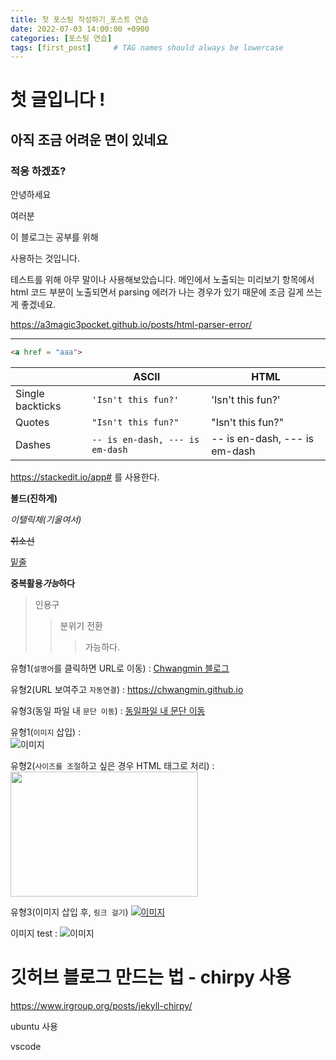 ```yaml
---
title: 첫 포스팅 작성하기_포스트 연습
date: 2022-07-03 14:00:00 +0900
categories: [포스팅 연습]
tags: [first_post]     # TAG names should always be lowercase
---
```


# 첫 글입니다 !

## 아직 조금 어려운 면이 있네요 

### 적응 하겠죠?

안녕하세요

<div></div>
여러분

이 블로그는
공부를 위해

사용하는 것입니다.

테스트를 위해 아무 말이나 사용해보았습니다.
메인에서 노출되는 미리보기 항목에서 html 코드 부분이 노출되면서 parsing 에러가 나는 경우가 있기 때문에 조금 길게 쓰는게 좋겠네요.

https://a3magic3pocket.github.io/posts/html-parser-error/


---

``` html
<a href = "aaa">

```



|                |ASCII                          |HTML                         |
|----------------|-------------------------------|-----------------------------|
|Single backticks|`'Isn't this fun?'`            |'Isn't this fun?'            |
|Quotes          |`"Isn't this fun?"`            |"Isn't this fun?"            |
|Dashes          |`-- is en-dash, --- is em-dash`|-- is en-dash, --- is em-dash|



https://stackedit.io/app# 를 사용한다.

__볼드(진하게)__


_이탤릭체(기울여서)_


~~취소선~~


<u>밑줄</u>


__중복활용*가능*하다__

> 인용구
>> 분위기 전환
>>> 가능하다.

유형1(`설명어`를 클릭하면 URL로 이동) : [Chwangmin 블로그](https://chwangmin.github.io "마우스 올려놓으면 말풍선 나옴")


유형2(URL 보여주고 `자동연결`) : <https://chwangmin.github.io>  


유형3(동일 파일 내 `문단 이동`) : [동일파일 내 문단 이동](#첫-글입니다)  

유형1(`이미지` 삽입) :  
![이미지](https://theorydb.github.io/assets/img/think/2019-06-25-think-future-ai-1.png "인공지능")
  
유형2(`사이즈를 조절`하고 싶은 경우 HTML 태그로 처리) :   
<img src="https://theorydb.github.io/assets/img/think/2019-06-25-think-future-ai-1.png" width="300" height="200"> 

유형3(이미지 삽입 후, `링크 걸기`)
[![이미지](https://theorydb.github.io/assets/img/think/2019-06-25-think-future-ai-1.png)](https://theorydb.github.io/think/2019/06/25/think-future-ai/)

이미지 test : ![이미지](https://user-images.githubusercontent.com/44563065/177028667-7460897b-920b-4fa4-a89a-afa97f7c5ce9.jpg "이미지 테스트")

# 깃허브 블로그 만드는 법 - chirpy 사용
https://www.irgroup.org/posts/jekyll-chirpy/

ubuntu 사용

vscode
